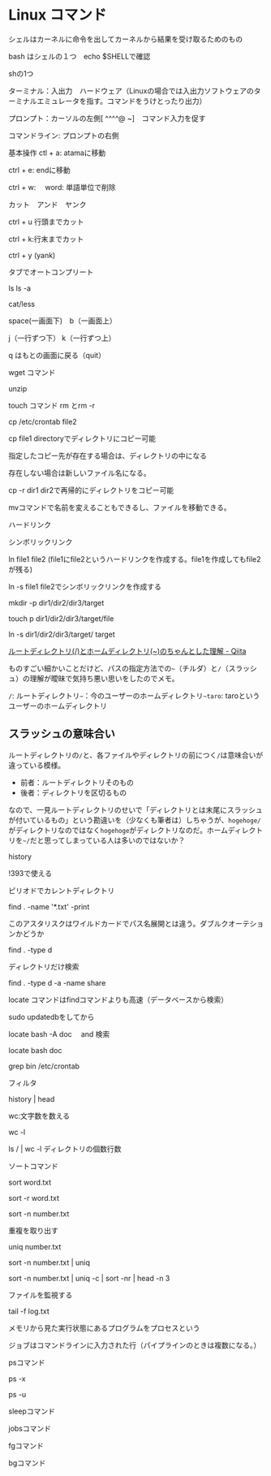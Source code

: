 # Linux コマンド

シェルはカーネルに命令を出してカーネルから結果を受け取るためのもの

bash はシェルの１つ　echo $SHELLで確認

shの1つ

ターミナル：入出力　ハードウェア（Linuxの場合では入出力ソフトウェアのターミナルエミュレータを指す。コマンドをうけとったり出力）

プロンプト：カーソルの左側[  ^^^^@ ~]　コマンド入力を促す

コマンドライン: プロンプトの右側

基本操作
ctl + a: atamaに移動

ctrl + e: endに移動 

ctrl + w:　 word: 単語単位で削除

カット　アンド　ヤンク

ctrl + u 行頭までカット

ctrl + k:行末までカット

ctrl + y (yank)

タブでオートコンプリート


ls
ls -a

cat/less

space(一画面下)　b（一画面上）

j（一行ずつ下）  k（一行ずつ上）

q はもとの画面に戻る（quit）

wget コマンド

unzip


touch コマンド
rm とrm -r


cp /etc/crontab file2

cp file1 directoryでディレクトリにコピー可能

指定したコピー先が存在する場合は、ディレクトリの中になる

存在しない場合は新しいファイル名になる。

cp -r dir1 dir2で再帰的にディレクトリをコピー可能

mvコマンドで名前を変えることもできるし、ファイルを移動できる。

ハードリンク

シンボリックリンク

ln file1 file2 (file1にfile2というハードリンクを作成する。file1を作成してもfile2が残る)

ln -s file1 file2でシンボリックリンクを作成する

mkdir -p dir1/dir2/dir3/target

touch p dir1/dir2/dir3/target/file

ln -s dir1/dir2/dir3/target/ target



[ルートディレクトリ(/)とホームディレクトリ(~)のちゃんとした理解 - Qiita](https://qiita.com/maztak/items/9e1e2883cc3b7e52d2cf)

ものすごい細かいことだけど、パスの指定方法での`~`（チルダ）と`/`（スラッシュ）の理解が曖昧で気持ち悪い思いをしたのでメモ。

`/`: ルートディレクトリ`~`：今のユーザーのホームディレクトリ`~taro`: taroというユーザーのホームディレクトリ

## **スラッシュの意味合い**

ルートディレクトリの`/`と、各ファイルやディレクトリの前につく`/`は意味合いが違っている模様。

- 前者：ルートディレクトリそのもの
- 後者：ディレクトリを区切るもの

なので、一見ルートディレクトリのせいで「ディレクトリとは末尾にスラッシュが付いているもの」という勘違いを（少なくも筆者は）しちゃうが、`hogehoge/`がディレクトリなのではなく`hogehoge`がディレクトリなのだ。ホームディレクトリを`~/`だと思ってしまっている人は多いのではないか？


history

!393で使える

ピリオドでカレントディレクトリ

find . -name '*.txt' -print

このアスタリスクはワイルドカードでパス名展開とは違う。ダブルクオーテションかどうか

find . -type d

ディレクトリだけ検索

find . -type d -a -name share 

locate コマンドはfindコマンドよりも高速（データベースから検索）

sudo updatedbをしてから

locate bash -A doc 　and 検索

locate bash doc

grep bin /etc/crontab




フィルタ

history | head

wc:文字数を数える

wc -l 

ls / | wc -l ディレクトリの個数行数

ソートコマンド

sort word.txt

sort -r word.txt

sort -n number.txt

重複を取り出す

uniq number.txt

sort -n number.txt | uniq

sort -n number.txt | uniq -c | sort -nr | head -n 3

ファイルを監視する

tail -f log.txt

メモリから見た実行状態にあるプログラムをプロセスという

ジョブはコマンドラインに入力された行（パイプラインのときは複数になる。）

psコマンド

ps -x

ps -u

sleepコマンド

jobsコマンド

fgコマンド

bgコマンド